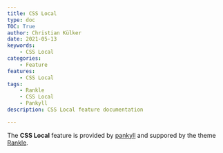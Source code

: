 ```yaml
---
title: CSS Local
type: doc
TOC: True
author: Christian Külker
date: 2021-05-13
keywords:
    - CSS Local
categories:
    - Feature
features:
    - CSS Local
tags:
    - Rankle
    - CSS Local
    - Pankyll
description: CSS Local feature documentation

---
```


The **CSS Local** feature is provided by [pankyll] and suppored
by the theme [Rankle].

[Pankyll]: https://www.pankyll.org/
[Rankle]:  https://www.pankyll.org/en_US/Pankyll-Themes/pankyll-theme-rankle.html

